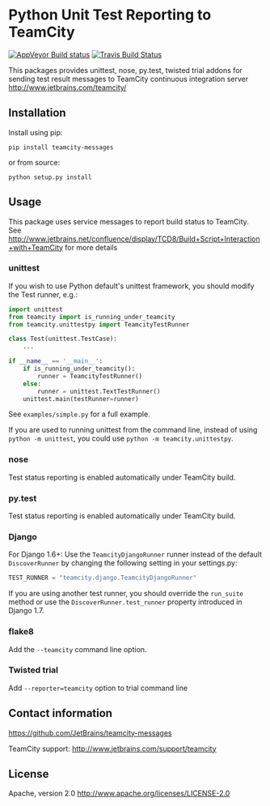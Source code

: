 Python Unit Test Reporting to TeamCity
======================================

[![AppVeyor Build status](https://ci.appveyor.com/api/projects/status/vt08bybn8k60a77s/branch/master?svg=true)](https://ci.appveyor.com/project/shalupov/teamcity-python/branch/master)
[![Travis Build Status](https://travis-ci.org/JetBrains/teamcity-messages.svg?branch=master)](https://travis-ci.org/JetBrains/teamcity-messages)

This packages provides unittest, nose, py.test, twisted trial addons for sending test result messages to TeamCity continuous integration server http://www.jetbrains.com/teamcity/

Installation
------------
Install using pip:

    pip install teamcity-messages

or from source:

    python setup.py install


Usage
-----
This package uses service messages to report  build status to TeamCity. See http://www.jetbrains.net/confluence/display/TCD8/Build+Script+Interaction+with+TeamCity for more details

### unittest
If you wish to use Python default's unittest framework, you should modify the Test runner, e.g.:

```python
import unittest
from teamcity import is_running_under_teamcity
from teamcity.unittestpy import TeamcityTestRunner

class Test(unittest.TestCase):
    ...

if __name__ == '__main__':
    if is_running_under_teamcity():
        runner = TeamcityTestRunner()
    else:
        runner = unittest.TextTestRunner()
    unittest.main(testRunner=runner)
```

See `examples/simple.py` for a full example.

If you are used to running unittest from the command line, instead of using `python -m unittest`, you could use `python -m teamcity.unittestpy`. 

### nose
Test status reporting is enabled automatically under TeamCity build.

### py.test
Test status reporting is enabled automatically under TeamCity build.

### Django
For Django 1.6+: Use the `TeamcityDjangoRunner` runner instead of the default `DiscoverRunner` by changing the following setting in your settings.py:

```python
TEST_RUNNER = "teamcity.django.TeamcityDjangoRunner"
```

If you are using another test runner, you should override the `run_suite` method or use the `DiscoverRunner.test_runner` property introduced in Django 1.7.

### flake8
Add the `--teamcity` command line option.

### Twisted trial
Add `--reporter=teamcity` option to trial command line


Contact information
-------------------

https://github.com/JetBrains/teamcity-messages

TeamCity support: http://www.jetbrains.com/support/teamcity

License
-------

Apache, version 2.0
http://www.apache.org/licenses/LICENSE-2.0
